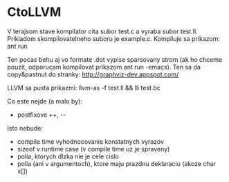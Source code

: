 CtoLLVM
=======

V terajsom stave kompilator cita subor test.c a vyraba subor test.ll. Prikladom skompilovatelneho
suboru je example.c.
Kompiluje sa prikazom:
ant run

Ten pocas behu aj vo formate .dot vypise sparsovany strom (ak ho chceme pouzit, odporucam 
kompilovat prikazom ant run -emacs). Ten sa da copy&pastnut do stranky:
http://graphviz-dev.appspot.com/

LLVM sa pusta prikazmi: llvm-as -f test.ll && lli test.bc

Co este nejde (a malo by):
- postfixove ++, --

Isto nebude:
- compile time vyhodnocovanie konstatnych vyrazov
- sizeof v runtime case (v compile time uz je spraveny)
- polia, ktorych dlzka nie je cele cislo
- polia (ani v argumentoch), ktore maju prazdnu deklaraciu (akoze char x[])
